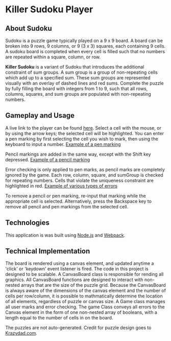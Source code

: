 # Killer Sudoku Player

## About Sudoku
 Sudoku is a puzzle game typically played on a 9 x 9 board. A board can be broken into 9 rows, 9 columns, or 9 (3 x 3) squares, each containing 9 cells. A sudoku board is completed when every cell is filled such that no numbers are repeated within a square, column, or row.

**Killer Sudoku** is a variant of Sudoku that introduces the additional constraint of sum groups. A sum group is a group of non-repeating cells which add up to a specified sum. These sum groups are represented visually with an overlay of dashed lines and red sums. Complete the puzzle by fully filling the board with integers from 1 to 9, such that all rows, columns, squares, and sum groups are populated with non-repeating numbers.

## Gameplay and Usage
A live link to the player can be found [here](monkwire.github.io).
Select a cell with the mouse, or by using the arrow keys; the selected cell will be highlighted. You can enter a pen marking by first selecting the cell you wish to mark, then using the keyboard to input a number. 
[Example of a pen marking](/assets/penMarkExample.png)

Pencil markings are added in the same way, except with the Shift key depressed. 
[Example of a pencil marking](/assets/pencilMarkExample.png)

Error checking is only applied to pen marks, as pencil marks are completely ignored by the game. Each row, column, square, and sumGroup is checked for repeating numbers. Cells that violate the uniqueness constraint are highlighted in red.
[Example of various types of errors](/assets/errorsExample.png)


To remove a pencil or pen marking, re-input that marking while the appropriate cell is selected. Alternatively, press the Backspace key to remove all pencil and pen markings from the selected cell.


## Technologies
This application is was built using [Node.js](https://nodejs.org/en/) and [Webpack](https://webpack.js.org/).

## Technical Implementation
The board is rendered using a canvas element, and updated anytime a 'click' or 'keydown' event listener is fired. The code in this project is designed to be scalable. A CanvasBoard class is responsible for rending all graphics. All CanvasBoard functions are designed to interact with non-nested arrays that are the size of the puzzle grid. Because the CanvasBoard is always aware of the dimensions of the canvas element and the number of cells per row/column, it is possible to mathmatically determine the location of all elements, regardless of puzzle or canvas size.
A Game class manages all user marks and error checking. The game Class conveys all errors to the Canvas element in the form of one non-nested array of booleans, with a length equal to the number of cells in on the board. 


The puzzles are not auto-generated. Credit for puzzle design goes to [Krazydad.com](https://krazydad.com/killersudoku/).

